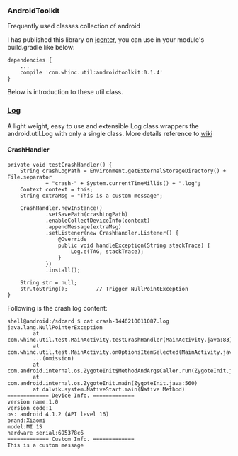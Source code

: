 
### AndroidToolkit

Frequently used classes collection of android

I has published this library on [jcenter][1], you can use in your module's build.gradle like below:

```
dependencies {
    ...
    compile 'com.whinc.util:androidtoolkit:0.1.4'
}
```

Below is introduction to these util class.

### [Log][wiki_Log]

A light weight, easy to use and extensible Log class wrappers the android.util.Log with only a single class. More details reference to [wiki][wiki_Log]


#### CrashHandler

```
private void testCrashHandler() {
    String crashLogPath = Environment.getExternalStorageDirectory() + File.separator
            + "crash-" + System.currentTimeMillis() + ".log";
    Context context = this;
    String extraMsg = "This is a custom message";

    CrashHandler.newInstance()
            .setSavePath(crashLogPath)
            .enableCollectDeviceInfo(context)
            .appendMessage(extraMsg)
            .setListener(new CrashHandler.Listener() {
                @Override
                public void handleException(String stackTrace) {
                    Log.e(TAG, stackTrace);
                }
            })
            .install();

    String str = null;
    str.toString();         // Trigger NullPointException
}
```

Following is the crash log content:

```
shell@android:/sdcard $ cat crash-1446210011087.log
java.lang.NullPointerException
        at com.whinc.util.test.MainActivity.testCrashHandler(MainActivity.java:83)
        at com.whinc.util.test.MainActivity.onOptionsItemSelected(MainActivity.java:52)
        ...(omission)
        at com.android.internal.os.ZygoteInit$MethodAndArgsCaller.run(ZygoteInit.java:793)
        at com.android.internal.os.ZygoteInit.main(ZygoteInit.java:560)
        at dalvik.system.NativeStart.main(Native Method)
============= Device Info. =============
version name:1.0
version code:1
os: android 4.1.2 (API level 16)
brand:Xiaomi
model:MI 1S
hardware serial:695378c6
============= Custom Info. =============
This is a custom message
```

[1]:https://bintray.com/whinc/maven/androidtoolkit/view
[wiki_Log]:./wiki/Log.md
